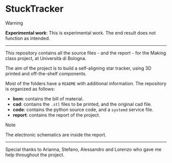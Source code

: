 # StuckTracker

> [!WARNING]  
> **Experimental work**: This is experimental work. The end result does not function as intended. 

---

This repository contains all the source files - and the report - for the Making class project, at Università di Bologna. 

The aim of the project is to build a self-aligning star tracker, using 3D printed and off-the-shelf components. 

Most of the folders have a `README` with additional information. The repository is organized as follows:

- **bom**: contains the bill of material. 
- **cad**: contains the `.stl` files to be printed, and the original cad file. 
- **code**: contains the python source code, and a `systemd` service file. 
- **report**: contains the report of the project.

> [!NOTE]  
> The electronic schematics are inside the report.

---

Special thanks to Arianna, Stefano, Alessandro and Lorenzo who gave me help throughout the project. 



